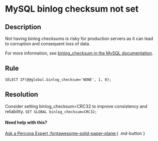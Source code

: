# MySQL binlog checksum not set 

## Description
Not having binlog checksums is risky for production servers as it can lead to corruption and consequent loss of data.

For more information, see [binlog_checksum in the MySQL documentation](https://dev.mysql.com/doc/refman/8.0/en/replication-options-binary-log.html#sysvar_binlog_checksum).  


## Rule
`SELECT IF(@@global.binlog_checksum='NONE', 1, 0);`


## Resolution
Consider setting binlog_checksum=CRC32 to improve consistency and reliability.
`SET GLOBAL binlog_checksum=CRC32;`


#### Need help with this?

[Ask a Percona Expert :fontawesome-solid-paper-plane:](https://www.percona.com/about-percona/contact){ .md-button }